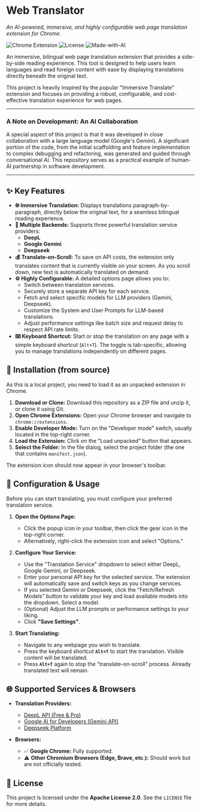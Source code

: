 # Web Translator

_An AI-powered, immersive, and highly configurable web page translation extension for Chrome._

![Chrome Extension](https://img.shields.io/badge/Chrome-Extension-brightgreen.svg)
![License](https://img.shields.io/badge/License-Apache_2.0-blue.svg)
![Made-with-AI](https://img.shields.io/badge/Made%20with-AI-blueviolet.svg)

An immersive, bilingual web page translation extension that provides a side-by-side reading experience. This tool is designed to help users learn languages and read foreign content with ease by displaying translations directly beneath the original text.

This project is heavily inspired by the popular "Immersive Translate" extension and focuses on providing a robust, configurable, and cost-effective translation experience for web pages.

***

### A Note on Development: An AI Collaboration

A special aspect of this project is that it was developed in close collaboration with a large language model (Google's Gemini). A significant portion of the code, from the initial scaffolding and feature implementation to complex debugging and refactoring, was generated and guided through conversational AI. This repository serves as a practical example of human-AI partnership in software development.

***

## ✨ Key Features

-   **🌐 Immersive Translation:** Displays translations paragraph-by-paragraph, directly below the original text, for a seamless bilingual reading experience.
-   **🚀 Multiple Backends:** Supports three powerful translation service providers:
    -   **DeepL**
    -   **Google Gemini**
    -   **Deepseek**
-   **💰 Translate-on-Scroll:** To save on API costs, the extension only translates content that is currently visible on your screen. As you scroll down, new text is automatically translated on demand.
-   **⚙️ Highly Configurable:** A detailed options page allows you to:
    -   Switch between translation services.
    -   Securely store a separate API key for each service.
    -   Fetch and select specific models for LLM providers (Gemini, Deepseek).
    -   Customize the System and User Prompts for LLM-based translations.
    -   Adjust performance settings like batch size and request delay to respect API rate limits.
-   **⌨️ Keyboard Shortcut:** Start or stop the translation on any page with a simple keyboard shortcut (`Alt+T`). The toggle is tab-specific, allowing you to manage translations independently on different pages.

## 🚀 Installation (from source)

As this is a local project, you need to load it as an unpacked extension in Chrome.

1.  **Download or Clone:** Download this repository as a ZIP file and unzip it, or clone it using Git.
2.  **Open Chrome Extensions:** Open your Chrome browser and navigate to `chrome://extensions`.
3.  **Enable Developer Mode:** Turn on the "Developer mode" switch, usually located in the top-right corner.
4.  **Load the Extension:** Click on the "Load unpacked" button that appears.
5.  **Select the Folder:** In the file dialog, select the project folder (the one that contains `manifest.json`).

The extension icon should now appear in your browser's toolbar.

## 🔧 Configuration & Usage

Before you can start translating, you must configure your preferred translation service.

1.  **Open the Options Page:**
    -   Click the popup icon in your toolbar, then click the gear icon in the top-right corner.
    -   Alternatively, right-click the extension icon and select "Options."

2.  **Configure Your Service:**
    -   Use the "Translation Service" dropdown to select either DeepL, Google Gemini, or Deepseek.
    -   Enter your personal API key for the selected service. The extension will automatically save and switch keys as you change services.
    -   If you selected Gemini or Deepseek, click the "Fetch/Refresh Models" button to validate your key and load available models into the dropdown. Select a model.
    -   (Optional) Adjust the LLM prompts or performance settings to your liking.
    -   Click **"Save Settings"**.

3.  **Start Translating:**
    -   Navigate to any webpage you wish to translate.
    -   Press the keyboard shortcut **`Alt+T`** to start the translation. Visible content will be translated.
    -   Press **`Alt+T`** again to stop the "translate-on-scroll" process. Already translated text will remain.

## 🌐 Supported Services & Browsers

-   **Translation Providers:**
    -   [DeepL API (Free & Pro)](https://www.deepl.com/pro-api)
    -   [Google AI for Developers (Gemini API)](https://ai.google.dev/)
    -   [Deepseek Platform](https://platform.deepseek.com/)

-   **Browsers:**
    -   ✅ **Google Chrome:** Fully supported.
    -   ⚠️ **Other Chromium Browsers (Edge, Brave, etc.):** Should work but are not officially tested.

## 📄 License

This project is licensed under the **Apache License 2.0**. See the `LICENSE` file for more details.